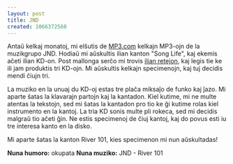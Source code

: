 ```yaml
---
layout: post
title: JND
created: 1066372560
---
```

Antaŭ kelkaj monatoj, mi elŝutis de <a href="http://www.mp3.com/">MP3.com</a> kelkajn MP3-ojn de la muzikgrupo JND.  Hodiaŭ mi aŭskultis ilian kanton "Song Life", kaj ekemis aĉeti ilian KD-on.  Post mallonga serĉo mi trovis <a href="http://www.jndlive.com/">ilian retejon</a>, kaj legis tie ke ili jam produktis tri KD-ojn.  Mi aŭskultis kelkajn specimenojn, kaj tuj decidis mendi ĉiujn tri.

La muziko en la unuaj du KD-oj estas tre plaĉa miksaĵo de funko kaj ĵazo.  Mi aparte ŝatas la klavarajn partojn kaj la kantadon.  Kiel kutime, mi ne multe atentas la tekstojn, sed mi ŝatas la kantadon pro tio ke ĝi kutime rolas kiel instrumento en la kantoj.  La tria KD sonis multe pli rokeca, sed mi decidis malgraŭ tio aĉeti ĝin.  Ne estis specimenoj de ĉiuj kantoj, kaj do povus esti iu tre interesa kanto en la disko.

Mi aparte ŝatas la kanton River 101, kies specimenon mi nun aŭskultadas!

<b>Nuna humoro:</b> okupata
<b>Nuna muziko:</b> JND - River 101
